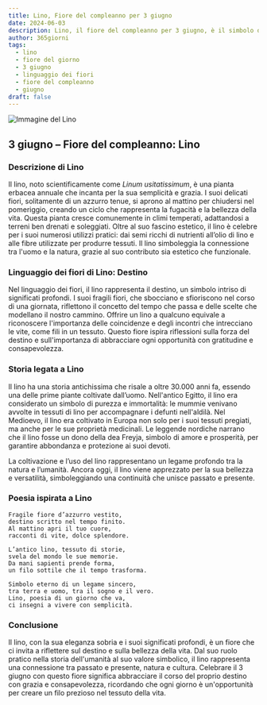 ```yaml
---
title: Lino, Fiore del compleanno per 3 giugno
date: 2024-06-03
description: Lino, il fiore del compleanno per 3 giugno, è il simbolo di Destino. Scopri il suo significato unico, le storie affascinanti e la poesia che celebra la sua bellezza.
author: 365giorni
tags:
  - lino
  - fiore del giorno
  - 3 giugno
  - linguaggio dei fiori
  - fiore del compleanno
  - giugno
draft: false
---
```


![Immagine del Lino](https://cdn.pixabay.com/photo/2020/06/08/04/09/macro-5272869_1280.jpg)

## 3 giugno – Fiore del compleanno: Lino

### Descrizione di Lino

Il lino, noto scientificamente come _Linum usitatissimum_, è una pianta erbacea annuale che incanta per la sua semplicità e grazia. I suoi delicati fiori, solitamente di un azzurro tenue, si aprono al mattino per chiudersi nel pomeriggio, creando un ciclo che rappresenta la fugacità e la bellezza della vita. Questa pianta cresce comunemente in climi temperati, adattandosi a terreni ben drenati e soleggiati. Oltre al suo fascino estetico, il lino è celebre per i suoi numerosi utilizzi pratici: dai semi ricchi di nutrienti all’olio di lino e alle fibre utilizzate per produrre tessuti. Il lino simboleggia la connessione tra l'uomo e la natura, grazie al suo contributo sia estetico che funzionale.

### Linguaggio dei fiori di Lino: Destino

Nel linguaggio dei fiori, il lino rappresenta il destino, un simbolo intriso di significati profondi. I suoi fragili fiori, che sbocciano e sfioriscono nel corso di una giornata, riflettono il concetto del tempo che passa e delle scelte che modellano il nostro cammino. Offrire un lino a qualcuno equivale a riconoscere l'importanza delle coincidenze e degli incontri che intrecciano le vite, come fili in un tessuto. Questo fiore ispira riflessioni sulla forza del destino e sull'importanza di abbracciare ogni opportunità con gratitudine e consapevolezza.

### Storia legata a Lino

Il lino ha una storia antichissima che risale a oltre 30.000 anni fa, essendo una delle prime piante coltivate dall’uomo. Nell'antico Egitto, il lino era considerato un simbolo di purezza e immortalità: le mummie venivano avvolte in tessuti di lino per accompagnare i defunti nell'aldilà. Nel Medioevo, il lino era coltivato in Europa non solo per i suoi tessuti pregiati, ma anche per le sue proprietà medicinali. Le leggende nordiche narrano che il lino fosse un dono della dea Freyja, simbolo di amore e prosperità, per garantire abbondanza e protezione ai suoi devoti.

La coltivazione e l’uso del lino rappresentano un legame profondo tra la natura e l’umanità. Ancora oggi, il lino viene apprezzato per la sua bellezza e versatilità, simboleggiando una continuità che unisce passato e presente.

### Poesia ispirata a Lino

```
Fragile fiore d’azzurro vestito,  
destino scritto nel tempo finito.  
Al mattino apri il tuo cuore,  
racconti di vite, dolce splendore.  

L’antico lino, tessuto di storie,  
svela del mondo le sue memorie.  
Da mani sapienti prende forma,  
un filo sottile che il tempo trasforma.  

Simbolo eterno di un legame sincero,  
tra terra e uomo, tra il sogno e il vero.  
Lino, poesia di un giorno che va,  
ci insegni a vivere con semplicità.  
```

### Conclusione

Il lino, con la sua eleganza sobria e i suoi significati profondi, è un fiore che ci invita a riflettere sul destino e sulla bellezza della vita. Dal suo ruolo pratico nella storia dell'umanità al suo valore simbolico, il lino rappresenta una connessione tra passato e presente, natura e cultura. Celebrare il 3 giugno con questo fiore significa abbracciare il corso del proprio destino con grazia e consapevolezza, ricordando che ogni giorno è un'opportunità per creare un filo prezioso nel tessuto della vita.